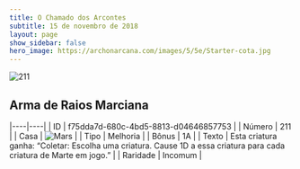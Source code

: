 ```yaml
---
title: O Chamado dos Arcontes
subtitle: 15 de novembro de 2018
layout: page
show_sidebar: false
hero_image: https://archonarcana.com/images/5/5e/Starter-cota.jpg
---
```


![211](https://cdn.keyforgegame.com/media/card_front/pt/341_211_PQFJWQ3VVVGJ_pt.png)

## Arma de Raios Marciana

|----|----|
| ID | f75dda7d-680c-4bd5-8813-d04646857753 |
| Número | 211 |
| Casa | ![Mars](https://archonarcana.com/images/thumb/d/de/Mars.png/22px-Mars.png "Marte") |
| Tipo | Melhoria |
| Bônus | 1A |
| Texto | Esta criatura ganha: “Coletar: Escolha uma criatura. Cause 1D  a essa criatura para cada criatura de Marte em jogo.” |
| Raridade | Incomum |

